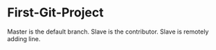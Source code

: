 # First-Git-Project
Master is the default branch.
Slave is the contributor.
Slave is remotely adding line. 
